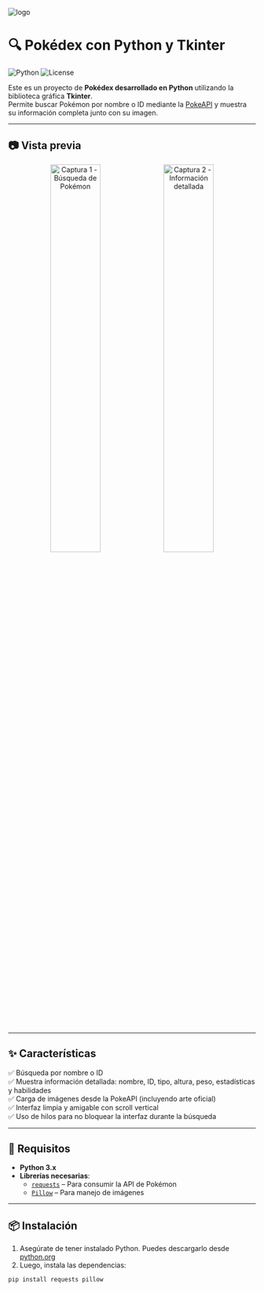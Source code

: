 ![logo](https://github.com/user-attachments/assets/9afe6f27-d94f-4e35-bc94-b86f6157930f)


# 🔍 Pokédex con Python y Tkinter

![Python](https://img.shields.io/badge/python-3.13%2B-blue?logo=python&style=flat-square)
![License]( https://img.shields.io/github/license/N1coTom55/pokedex-tkinter?style=flat-square)

Este es un proyecto de **Pokédex desarrollado en Python** utilizando la biblioteca gráfica **Tkinter**.  
Permite buscar Pokémon por nombre o ID mediante la [PokeAPI]( https://pokeapi.co/ ) y muestra su información completa junto con su imagen.

---

## 📷 Vista previa

<div align="center">
  <img src="https://github.com/user-attachments/assets/e9e2acfc-4c8f-4478-b0d6-a5c6527bb2de " alt="Captura 1 - Búsqueda de Pokémon" width="45%" />
  <img src="https://github.com/user-attachments/assets/97bb28f5-7d49-4c66-8b5d-253154f60e48 " alt="Captura 2 - Información detallada" width="45%" />
</div>

---

## ✨ Características

✅ Búsqueda por nombre o ID  
✅ Muestra información detallada: nombre, ID, tipo, altura, peso, estadísticas y habilidades  
✅ Carga de imágenes desde la PokeAPI (incluyendo arte oficial)  
✅ Interfaz limpia y amigable con scroll vertical  
✅ Uso de hilos para no bloquear la interfaz durante la búsqueda  

---

## 🧰 Requisitos

- **Python 3.x**
- **Librerías necesarias**:
  - [`requests`](https://docs.python-requests.org/en/latest/ ) – Para consumir la API de Pokémon
  - [`Pillow`](https://pillow.readthedocs.io/en/stable/ ) – Para manejo de imágenes

---

## 📦 Instalación

1. Asegúrate de tener instalado Python. Puedes descargarlo desde [python.org](https://www.python.org/downloads/ )
2. Luego, instala las dependencias:

```bash
pip install requests pillow
